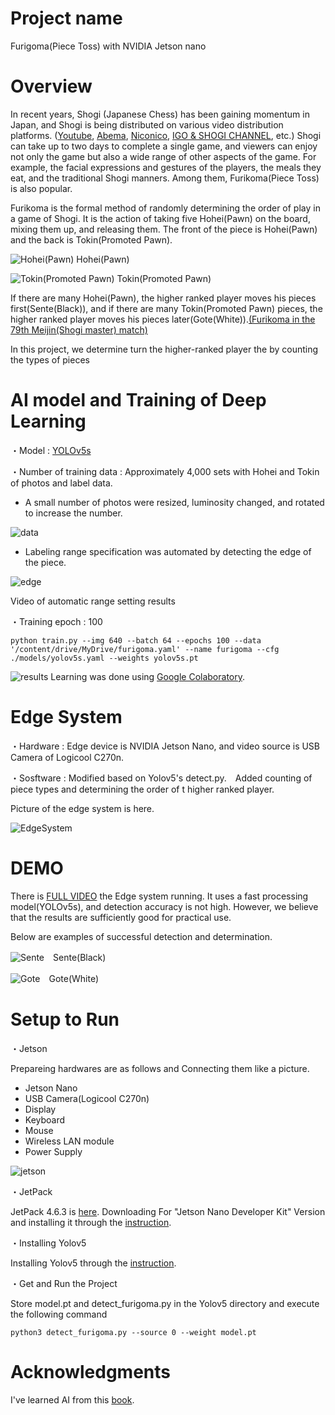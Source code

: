 # Project name
Furigoma(Piece Toss) with NVIDIA Jetson nano

# Overview
In recent years, Shogi (Japanese Chess) has been gaining momentum in Japan, and Shogi is being distributed on various video distribution platforms. ([Youtube](https://www.youtube.com/), [Abema](https://abema.tv/now-on-air/shogi), [Niconico](https://live.nicovideo.jp/), [IGO & SHOGI CHANNEL](https://www.igoshogi.net/), etc.)
Shogi can take up to two days to complete a single game, and viewers can enjoy not only the game but also a wide range of other aspects of the game.
For example, the facial expressions and gestures of the players, the meals they eat, and the traditional Shogi manners.
Among them, Furikoma(Piece Toss) is also popular.

Furikoma is the formal method of randomly determining the order of play in a game of Shogi. It is the action of taking five Hohei(Pawn) on the board, mixing them up, and releasing them.
The front of the piece is Hohei(Pawn) and the back is Tokin(Promoted Pawn).

![Hohei(Pawn)](https://github.com/dk-flylab/furigoma/blob/main/images/ExampleTraining_hohei.JPG)
Hohei(Pawn)

![Tokin(Promoted Pawn)](https://github.com/dk-flylab/furigoma/blob/main/images/ExampleTraining_tokin.JPG)
Tokin(Promoted Pawn)

If there are many Hohei(Pawn), the higher ranked player moves his pieces first(Sente(Black)), and if there are many Tokin(Promoted Pawn) pieces, the higher ranked player moves his pieces later(Gote(White)).[(Furikoma in the 79th Meijin(Shogi master) match)](https://www.youtube.com/watch?v=LsHWH7vo8r8#t=17m10s)

In this project, we determine turn the higher-ranked player the by counting the types of pieces

# AI model and Training of Deep Learning
・Model : [YOLOv5s](https://github.com/ultralytics/yolov5#pretrained-checkpoints)

・Number of training data : Approximately 4,000 sets with Hohei and Tokin of photos and label data.
 - A small number of photos were resized, luminosity changed, and rotated to increase the number.
 
 ![data](https://github.com/dk-flylab/furigoma/blob/main/images/data%20.png)
 
 - Labeling range specification was automated by detecting the edge of the piece.
 
![edge](https://github.com/dk-flylab/furigoma/blob/main/images/edge.gif)

Video of automatic range setting results
 
・Training epoch : 100

`python train.py --img 640 --batch 64 --epochs 100 --data '/content/drive/MyDrive/furigoma.yaml' --name furigoma --cfg ./models/yolov5s.yaml --weights yolov5s.pt`

![results](https://github.com/dk-flylab/furigoma/blob/main/images/results.png)
Learning was done using [Google Colaboratory](https://colab.research.google.com/).

# Edge System
・Hardware : Edge device is NVIDIA Jetson Nano, and video source is USB Camera of Logicool C270n.

・Sosftware : Modified based on Yolov5's detect.py.　Added counting of piece types and determining the order of t higher ranked player.

Picture of the edge system is here.

![EdgeSystem](https://github.com/dk-flylab/furigoma/blob/main/images/EdgeSystem.jpg)

# DEMO
There is [FULL VIDEO](https://www.youtube.com/watch?v=eqqjcI9cLNg) the Edge system running. It uses a fast processing model(YOLOv5s), and detection accuracy is not high. However, we believe that the results are sufficiently good for practical use.

Below are examples of successful detection and determination.

![Sente](https://github.com/dk-flylab/furigoma/blob/main/images/sente.gif)　Sente(Black)

![Gote](https://github.com/dk-flylab/furigoma/blob/main/images/gote.gif)　Gote(White)

# Setup to Run
・Jetson

Prepareing hardwares are as follows and Connecting them like a picture.
 - Jetson Nano
 - USB Camera(Logicool C270n)
 - Display
 - Keyboard
 - Mouse
 - Wireless LAN module
 - Power Supply
 
![jetson](https://github.com/dk-flylab/furigoma/blob/main/images/jetson_nano.png)

・JetPack

JetPack 4.6.3 is [here](https://developer.nvidia.com/jetpack-sdk-463). Downloading For "Jetson Nano Developer Kit" Version and installing it through the [instruction](https://developer.nvidia.com/embedded/learn/get-started-jetson-nano-devkit#write).

・Installing Yolov5

Installing Yolov5 through the [instruction](https://github.com/ultralytics/yolov5).

・Get and Run the Project

Store model.pt and detect_furigoma.py in the Yolov5 directory and execute the following command

`python3 detect_furigoma.py --source 0 --weight model.pt`

# Acknowledgments
I've learned AI from this [book](https://www.amazon.co.jp/Jetson-Nano-%E8%B6%85%E5%85%A5%E9%96%80-%E6%94%B9%E8%A8%82%E7%AC%AC2%E7%89%88-Japan-Group-ebook/dp/B092LY4HN9/ref=sr_1_1?crid=338JVODRS3E1K&keywords=jetson+%E6%9C%AC&qid=1673102318&sprefix=jetson+honn%2Caps%2C178&sr=8-1).
